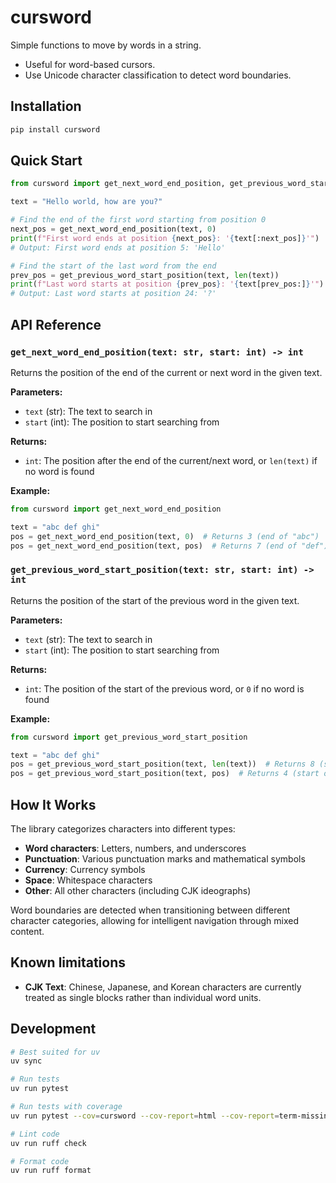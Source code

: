 # cursword

Simple functions to move by words in a string.
- Useful for word-based cursors.
- Use Unicode character classification to detect word boundaries.

## Installation

```bash
pip install cursword
```

## Quick Start

```python
from cursword import get_next_word_end_position, get_previous_word_start_position

text = "Hello world, how are you?"

# Find the end of the first word starting from position 0
next_pos = get_next_word_end_position(text, 0)
print(f"First word ends at position {next_pos}: '{text[:next_pos]}'")
# Output: First word ends at position 5: 'Hello'

# Find the start of the last word from the end
prev_pos = get_previous_word_start_position(text, len(text))
print(f"Last word starts at position {prev_pos}: '{text[prev_pos:]}'")
# Output: Last word starts at position 24: '?'
```

## API Reference

### `get_next_word_end_position(text: str, start: int) -> int`

Returns the position of the end of the current or next word in the given text.

**Parameters:**
- `text` (str): The text to search in
- `start` (int): The position to start searching from

**Returns:**
- `int`: The position after the end of the current/next word, or `len(text)` if no word is found

**Example:**
```python
from cursword import get_next_word_end_position

text = "abc def ghi"
pos = get_next_word_end_position(text, 0)  # Returns 3 (end of "abc")
pos = get_next_word_end_position(text, pos)  # Returns 7 (end of "def")
```

### `get_previous_word_start_position(text: str, start: int) -> int`

Returns the position of the start of the previous word in the given text.

**Parameters:**
- `text` (str): The text to search in
- `start` (int): The position to start searching from

**Returns:**
- `int`: The position of the start of the previous word, or `0` if no word is found

**Example:**
```python
from cursword import get_previous_word_start_position

text = "abc def ghi"
pos = get_previous_word_start_position(text, len(text))  # Returns 8 (start of "ghi")
pos = get_previous_word_start_position(text, pos)  # Returns 4 (start of "def")
```

## How It Works

The library categorizes characters into different types:

- **Word characters**: Letters, numbers, and underscores
- **Punctuation**: Various punctuation marks and mathematical symbols
- **Currency**: Currency symbols
- **Space**: Whitespace characters
- **Other**: All other characters (including CJK ideographs)

Word boundaries are detected when transitioning between different character categories,
allowing for intelligent navigation through mixed content.

## Known limitations

- **CJK Text**: Chinese, Japanese, and Korean characters are currently treated as single blocks
  rather than individual word units.

## Development

```bash
# Best suited for uv
uv sync

# Run tests
uv run pytest

# Run tests with coverage
uv run pytest --cov=cursword --cov-report=html --cov-report=term-missing

# Lint code
uv run ruff check

# Format code
uv run ruff format
```
